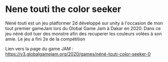 # Nene touti the color seeker
 Néné touti est un jeu platformer 2d développé sur unity à l'occasion de mon tout premier gameJam lors du Global Game Jam à Dakar en 2020. Dans ce jeu néné doit tuer des monstre afin des recuperer les couleurs volées à son amie. Le jeu a fini 2e de la compétition

 Lien vers la page du game JAM : https://v3.globalgamejam.org/2020/games/néné-touti-color-seeker-0
